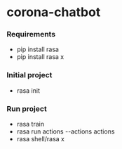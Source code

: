 # corona-chatbot

### Requirements
- pip install rasa
- pip install rasa x

### Initial project
- rasa init

### Run project
- rasa train
- rasa run actions --actions actions
- rasa shell/rasa x